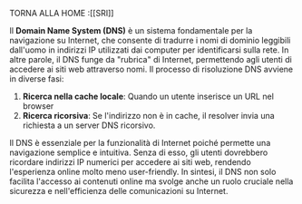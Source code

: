 TORNA ALLA HOME :[[SRI]]

Il **Domain Name System (DNS)** è un sistema fondamentale per la navigazione su Internet, che consente di tradurre i nomi di dominio leggibili dall'uomo in indirizzi IP utilizzati dai computer per identificarsi sulla rete. In altre parole, il DNS funge da "rubrica" di Internet, permettendo agli utenti di accedere ai siti web attraverso nomi.
Il processo di risoluzione DNS avviene in diverse fasi:

1. **Ricerca nella cache locale**: Quando un utente inserisce un URL nel browser
2. **Ricerca ricorsiva**: Se l'indirizzo non è in cache, il resolver invia una richiesta a un server DNS ricorsivo.

Il DNS è essenziale per la funzionalità di Internet poiché permette una navigazione semplice e intuitiva. Senza di esso, gli utenti dovrebbero ricordare indirizzi IP numerici per accedere ai siti web, rendendo l'esperienza online molto meno user-friendly.
In sintesi, il DNS non solo facilita l'accesso ai contenuti online ma svolge anche un ruolo cruciale nella sicurezza e nell'efficienza delle comunicazioni su Internet.